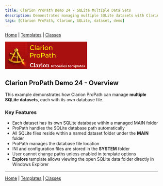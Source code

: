 ```yaml
---
title: Clarion ProPath Demo 24 - SQLite Multiple Data Sets
description: Demonstrates managing multiple SQLite datasets with Clarion ProPath.
tags: [Clarion ProPath, Clarion, SQLite, dataset, demo]
---
```


[Home](../index.md) | [Templates](../templates/index.md) | [Classes](../classes/index.md)

[![ProPath logo](../assets/images/ProPath270x90.png)](https://www.clarionproseries.com/html/propath.html)

## Clarion ProPath Demo 24 - Overview

This example demonstrates how Clarion ProPath can manage **multiple SQLite datasets**, each with its own database file.

### Key Features

- Each dataset has its own SQLite database within a managed MAIN folder  
- ProPath handles the SQLite database path automatically  
- All SQLite files reside within a named dataset folder under the **MAIN** folder  
- ProPath manages the database file  location  
- INI and configuration files are stored in the **SYSTEM** folder  
- User cannot change paths unless enabled in template options  
- **Explore** template allows viewing the open SQLite data folder directly in Windows Explorer

---
[Home](../index.md) | [Templates](../templates/index.md) | [Classes](../classes/index.md)
